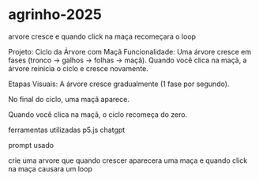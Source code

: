 # agrinho-2025
arvore cresce e quando click na maça recomeçara o loop

Projeto: Ciclo da Árvore com Maçã
Funcionalidade:
Uma árvore cresce em fases (tronco → galhos → folhas → maçã).
Quando você clica na maçã, a árvore reinicia o ciclo e cresce novamente.



Etapas Visuais:
A árvore cresce gradualmente (1 fase por segundo).


No final do ciclo, uma maçã aparece.


Quando você clica na maçã, o ciclo recomeça do zero.

ferramentas utilizadas 
p5.js
chatgpt

prompt usado

crie uma arvore que quando crescer aparecera uma maça e quando click na maça causara um loop
